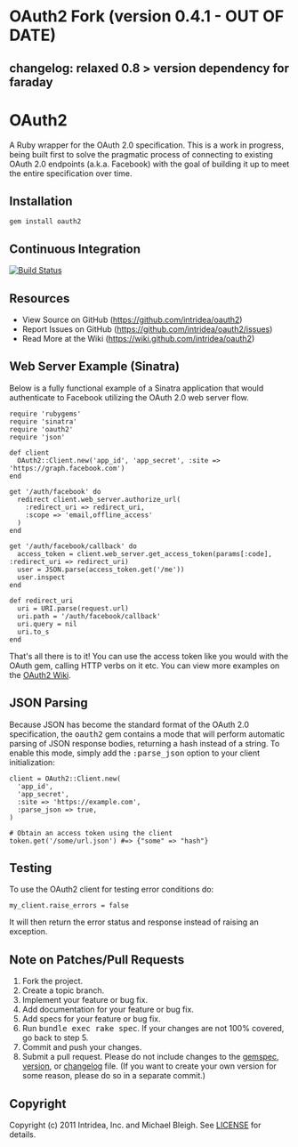 OAuth2 Fork (version 0.4.1 - OUT OF DATE)
=========================================

changelog: relaxed 0.8 > version dependency for faraday 
-------------------------------------------------------


OAuth2
======
A Ruby wrapper for the OAuth 2.0 specification. This is a work in progress, being built first to solve the pragmatic process of connecting to existing OAuth 2.0 endpoints (a.k.a. Facebook) with the goal of building it up to meet the entire specification over time.

Installation
------------
    gem install oauth2

Continuous Integration
----------------------
[![Build Status](http://travis-ci.org/intridea/oauth2.png)](http://travis-ci.org/intridea/oauth2)

Resources
---------
* View Source on GitHub (https://github.com/intridea/oauth2)
* Report Issues on GitHub (https://github.com/intridea/oauth2/issues)
* Read More at the Wiki (https://wiki.github.com/intridea/oauth2)

Web Server Example (Sinatra)
----------------------------
Below is a fully functional example of a Sinatra application that would authenticate to Facebook utilizing the OAuth 2.0 web server flow.

    require 'rubygems'
    require 'sinatra'
    require 'oauth2'
    require 'json'
    
    def client
      OAuth2::Client.new('app_id', 'app_secret', :site => 'https://graph.facebook.com')
    end
    
    get '/auth/facebook' do
      redirect client.web_server.authorize_url(
        :redirect_uri => redirect_uri,
        :scope => 'email,offline_access'
      )
    end
    
    get '/auth/facebook/callback' do
      access_token = client.web_server.get_access_token(params[:code], :redirect_uri => redirect_uri)
      user = JSON.parse(access_token.get('/me'))
      user.inspect
    end
    
    def redirect_uri
      uri = URI.parse(request.url)
      uri.path = '/auth/facebook/callback'
      uri.query = nil
      uri.to_s
    end

That's all there is to it! You can use the access token like you would with the
OAuth gem, calling HTTP verbs on it etc. You can view more examples on the [OAuth2
Wiki](http://wiki.github.com/intridea/oauth2/examples).

JSON Parsing
------------
Because JSON has become the standard format of the OAuth 2.0 specification,
the <tt>oauth2</tt> gem contains a mode that will perform automatic parsing
of JSON response bodies, returning a hash instead of a string. To enable this
mode, simply add the <tt>:parse_json</tt> option to your client initialization:

    client = OAuth2::Client.new(
      'app_id',
      'app_secret',
      :site => 'https://example.com',
      :parse_json => true,
    )
    
    # Obtain an access token using the client
    token.get('/some/url.json') #=> {"some" => "hash"}

Testing
-------
To use the OAuth2 client for testing error conditions do:

    my_client.raise_errors = false

It will then return the error status and response instead of raising an exception.

Note on Patches/Pull Requests
-----------------------------
1. Fork the project.
2. Create a topic branch.
3. Implement your feature or bug fix.
4. Add documentation for your feature or bug fix.
5. Add specs for your feature or bug fix.
6. Run <tt>bundle exec rake spec</tt>. If your changes are not 100% covered, go back to step 5.
7. Commit and push your changes.
8. Submit a pull request. Please do not include changes to the [gemspec](https://github.com/intridea/oauth2/blob/master/oauth2.gemspec), [version](https://github.com/intridea/oauth2/blob/master/lib/oauth2/version.rb), or [changelog](https://github.com/intridea/oauth2/blob/master/CHANGELOG.md) file. (If you want to create your own version for some reason, please do so in a separate commit.)

Copyright
---------
Copyright (c) 2011 Intridea, Inc. and Michael Bleigh.
See [LICENSE](https://github.com/intridea/oauth2/blob/master/LICENSE.md) for details.

